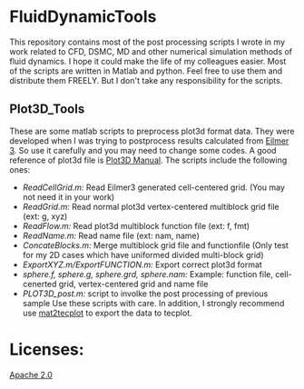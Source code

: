 # FluidDynamicTools
This repository contains most of the post processing scripts I wrote in my work related to CFD, DSMC, MD and other numerical simulation methods of fluid dynamics. I hope it could make the life of my colleagues easier. Most of the scripts are written in Matlab and python. Feel free to use them and distribute them FREELY. But I don't take any responsibility for the scripts. 

## Plot3D_Tools
These are some matlab scripts to preprocess plot3d format data. They were developed when I was trying to postprocess results calculated from [Eilmer 3](http://cfcfd.mechmining.uq.edu.au/eilmer3.html). So use it carefully and you may need to change some codes. A good reference of plot3d file is [Plot3D Manual](https://ntrs.nasa.gov/archive/nasa/casi.ntrs.nasa.gov/19900013774.pdf). The scripts include the following ones:
 - *ReadCellGrid.m:* Read Eilmer3 generated cell-centered grid. (You may not need it in your work)
 - *ReadGrid.m:* Read normal plot3d vertex-centered multiblock grid file (ext: g, xyz)
 - *ReadFlow.m:* Read plot3d multiblock function file (ext: f, fmt)
 - *ReadName.m:* Read name file (ext: nam, name)
 - *ConcateBlocks.m:* Merge multiblock grid file and functionfile (Only test for my 2D cases which have uniformed divided multi-block grid)
 - *ExportXYZ.m/ExportFUNCTION.m:* Export correct plot3d format
 - *sphere.f, sphere.g, sphere.grd, sphere.nam:* Example: function file, cell-cenerted grid, vertex-centered grid and name file
 - *PLOT3D_post.m:* script to involke the post processing of previous sample
Use these scripts with care. In addition, I strongly recommend use [mat2tecplot](https://www.cfd-online.com/Forums/tecplot/103860-mat2tecplot.html) to export the data to tecplot.

# Licenses:
[Apache 2.0](https://www.apache.org/licenses/LICENSE-2.0)
